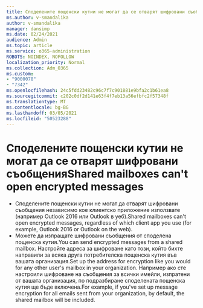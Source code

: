 ```yaml
---
title: Споделените пощенски кутии не могат да се отварят шифровани съобщения
ms.author: v-smandalika
author: v-smandalika
manager: dansimp
ms.date: 02/24/2021
audience: Admin
ms.topic: article
ms.service: o365-administration
ROBOTS: NOINDEX, NOFOLLOW
localization_priority: Normal
ms.collection: Adm_O365
ms.custom:
- "9000078"
- "7342"
ms.openlocfilehash: 24c5fdd23482c96c7f7c901881e9bfa2c1b61ea8
ms.sourcegitcommit: c202c0df2d141e63f4f7eb13a56efbfc2f57348f
ms.translationtype: MT
ms.contentlocale: bg-BG
ms.lasthandoff: 03/05/2021
ms.locfileid: "50523288"
---
```

# <a name="shared-mailboxes-cant-open-encrypted-messages"></a><span data-ttu-id="17e8f-102">Споделените пощенски кутии не могат да се отварят шифровани съобщения</span><span class="sxs-lookup"><span data-stu-id="17e8f-102">Shared mailboxes can't open encrypted messages</span></span>

- <span data-ttu-id="17e8f-103">Споделените пощенски кутии не могат да отварят шифровани съобщения независимо кое клиентско приложение използвате (например Outlook 2016 или Outlook в уеб).</span><span class="sxs-lookup"><span data-stu-id="17e8f-103">Shared mailboxes can't open encrypted messages, regardless of which client app you use (for example, Outlook 2016 or Outlook on the web).</span></span>
- <span data-ttu-id="17e8f-104">Можете да изпращате шифровани съобщения от споделена пощенска кутия.</span><span class="sxs-lookup"><span data-stu-id="17e8f-104">You can send encrypted messages from a shared mailbox.</span></span> <span data-ttu-id="17e8f-105">Настройте адреса за шифроване като този, който бихте направили за всяка друга потребителска пощенска кутия във вашата организация.</span><span class="sxs-lookup"><span data-stu-id="17e8f-105">Set up the address for encryption like you would for any other user's mailbox in your organization.</span></span> <span data-ttu-id="17e8f-106">Например ако сте настроили шифроване на съобщения за всички имейли, изпратени от вашата организация, по подразбиране споделената пощенска кутия ще бъде включена.</span><span class="sxs-lookup"><span data-stu-id="17e8f-106">For example, if you've set up message encryption for all emails sent from your organization, by default, the shared mailbox will be included.</span></span>
